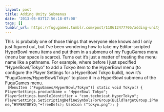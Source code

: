 ```yaml
---
layout: post
title: Adding Unity Submenus
date: '2013-05-03T17:56:18-07:00'
tags: []
tumblr_url: https://fugugames.tumblr.com/post/110612477706/adding-unity-submenus
---
```

This &nbsp;is probably one of those things that everyone else knows and I only just figured out, but I’ve been wondering how to take my Editor-scripted HyperBowl menu items and put them in a submenu of my FuguGames menu (menu bar space is scarce). Turns out it’s just a matter of treating the menu name like a pathname. For example, where before I just specified “HyperBowl/Tokyo” to add a Tokyo item to the HyperBowl menu (to configure the Player Settings for a HyperBowl Tokyo build), now it’s “FuguGames/HyperBowl/Tokyo” to place it in a HyperBowl submenu of the FuguGames menu.  
`
[MenuItem ("FuguGames/HyperBowl/Tokyo")]
static void Tokyo() {
PlayerSettings.productName = "HyperBowl Tokyo";
PlayerSettings.bundleIdentifier = "com.technicat.HyperTokyo";
PlayerSettings.SetScriptingDefineSymbolsForGroup(BuildTargetGroup.iPhone,"HYPERTOKYO;"+freeDefs);
UseIcon ("tokyo.png");
}`

